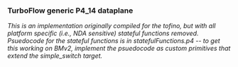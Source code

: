 ### TurboFlow generic P4_14 dataplane
*This is an implementation originally compiled for the tofino, but with all platform specific (i.e., NDA sensitive) stateful functions removed. Psuedocode for the stateful functions is in statefulFunctions.p4 -- to get this working on BMv2, implement the psuedocode as custom primitives that extend the simple_switch target.*

